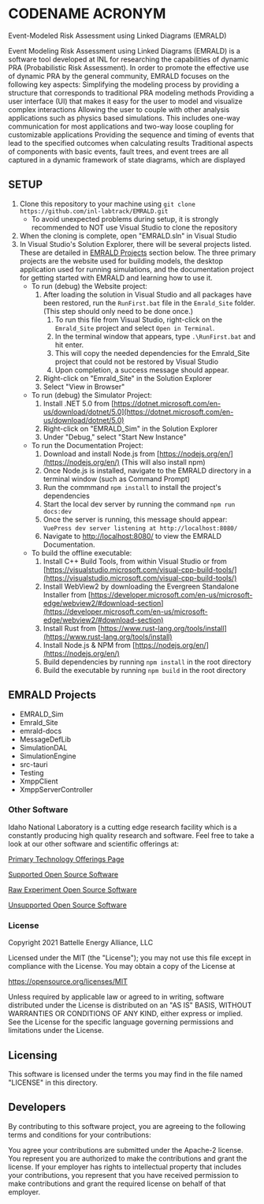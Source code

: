# CODENAME ACRONYM
Event-Modeled Risk Assessment using Linked Diagrams (EMRALD) 

Event Modeling Risk Assessment using Linked Diagrams (EMRALD) is a software tool developed at INL for researching the capabilities of dynamic PRA (Probabilistic Risk Assessment). In order to promote the effective use of dynamic PRA by the general community, EMRALD focuses on the following key aspects: Simplifying the modeling process by providing a structure that corresponds to traditional PRA modeling methods Providing a user interface (UI) that makes it easy for the user to model and visualize complex interactions Allowing the user to couple with other analysis applications such as physics based simulations. This includes one-way communication for most applications and two-way loose coupling for customizable applications Providing the sequence and timing of events that lead to the specified outcomes when calculating results Traditional aspects of components with basic events, fault trees, and event trees are all captured in a dynamic framework of state diagrams, which are displayed

## SETUP
1. Clone this repository to your machine using `git clone https://github.com/inl-labtrack/EMRALD.git`
	- To avoid unexpected problems during setup, it is strongly recommended to NOT use Visual Studio to clone the repository
2. When the cloning is complete, open "EMRALD.sln" in Visual Studio
3. In Visual Studio's Solution Explorer, there will be several projects listed.  These are detailed in [EMRALD Projects](#emrald-projects) section below.  The three primary projects are the website used for building models, the desktop application used for running simulations, and the documentation project for getting started with EMRALD and learning how to use it.
	- To run (debug) the Website project:
		1. After loading the solution in Visual Studio and all packages have been restored, run the `RunFirst.bat` file in the `Emrald_Site` folder. (This step should only need to be done once.)
			1. To run this file from Visual Studio, right-click on the `Emrald_Site` project and select `Open in Terminal`.  
			2. In the terminal window that appears, type `.\RunFirst.bat` and hit enter.
			3. This will copy the needed dependencies for the Emrald_Site project that could not be restored by Visual Studio
			4. Upon completion, a success message should appear.
		2. Right-click on "Emrald_Site" in the Solution Explorer
		3. Select "View in Browser"
	- To run (debug) the Simulator Project: 
		1. Install .NET 5.0 from [https://dotnet.microsoft.com/en-us/download/dotnet/5.0](https://dotnet.microsoft.com/en-us/download/dotnet/5.0)
		2. Right-click on "EMRALD_Sim" in the Solution Explorer
		3. Under "Debug," select "Start New Instance"
    - To run the Documentation Project:
        1. Download and install Node.js from [https://nodejs.org/en/](https://nodejs.org/en/) (This will also install npm)
        2. Once Node.js is installed, navigate to the EMRALD directory in a terminal window (such as Command Prompt)
        3. Run the commmand `npm install` to install the project's dependencies
        4. Start the local dev server by running the command `npm run docs:dev`
        5. Once the server is running, this message should appear: `VuePress dev server listening at http://localhost:8080/`
        6. Navigate to [http://localhost:8080/](http://localhost:8080/) to view the EMRALD Documentation.
	- To build the offline executable:
		1. Install C++ Build Tools, from within Visual Studio or from [https://visualstudio.microsoft.com/visual-cpp-build-tools/](https://visualstudio.microsoft.com/visual-cpp-build-tools/)
		2. Install WebView2 by downloading the Evergreen Standalone Installer from [https://developer.microsoft.com/en-us/microsoft-edge/webview2/#download-section](https://developer.microsoft.com/en-us/microsoft-edge/webview2/#download-section)
		3. Install Rust from [https://www.rust-lang.org/tools/install](https://www.rust-lang.org/tools/install)
		4. Install Node.js & NPM from [https://nodejs.org/en/](https://nodejs.org/en/)
		5. Build dependencies by running `npm install` in the root directory
		6. Build the executable by running `npm build` in the root directory



## EMRALD Projects
 - EMRALD_Sim
 - Emrald_Site
 - emrald-docs
 - MessageDefLib
 - SimulationDAL
 - SimulationEngine
 - src-tauri
 - Testing
 - XmppClient
 - XmppServerController


### Other Software
Idaho National Laboratory is a cutting edge research facility which is a constantly producing high quality research and software. Feel free to take a look at our other software and scientific offerings at:

[Primary Technology Offerings Page](https://www.inl.gov/inl-initiatives/technology-deployment)

[Supported Open Source Software](https://github.com/idaholab)

[Raw Experiment Open Source Software](https://github.com/IdahoLabResearch)

[Unsupported Open Source Software](https://github.com/IdahoLabCuttingBoard)

### License

Copyright 2021 Battelle Energy Alliance, LLC

Licensed under the MIT (the "License");
you may not use this file except in compliance with the License.
You may obtain a copy of the License at

  https://opensource.org/licenses/MIT

Unless required by applicable law or agreed to in writing, software
distributed under the License is distributed on an "AS IS" BASIS,
WITHOUT WARRANTIES OR CONDITIONS OF ANY KIND, either express or implied.
See the License for the specific language governing permissions and
limitations under the License.



Licensing
-----
This software is licensed under the terms you may find in the file named "LICENSE" in this directory.


Developers
-----
By contributing to this software project, you are agreeing to the following terms and conditions for your contributions:

You agree your contributions are submitted under the Apache-2 license. You represent you are authorized to make the contributions and grant the license. If your employer has rights to intellectual property that includes your contributions, you represent that you have received permission to make contributions and grant the required license on behalf of that employer.
